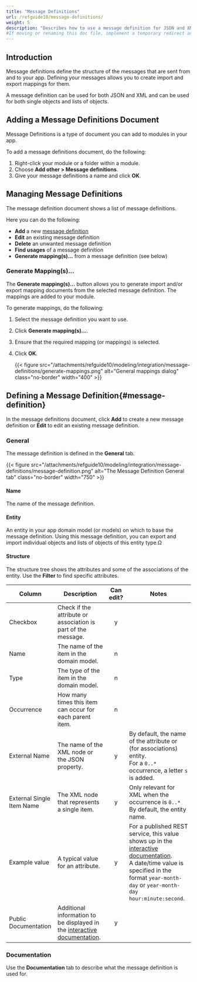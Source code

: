 ```yaml
---
title: "Message Definitions"
url: /refguide10/message-definitions/
weight: 5
description: "Describes how to use a message definition for JSON and XML to use on both single objects and lists of objects."
#If moving or renaming this doc file, implement a temporary redirect and let the respective team know they should update the URL in the product. See Mapping to Products for more details.
---
```


## Introduction

Message definitions define the structure of the messages that are sent from and to your app. Defining your messages allows you to create import and export mappings for them.

A message definition can be used for both JSON and XML and can be used for both single objects and lists of objects.

## Adding a Message Definitions Document

Message Definitions is a type of document you can add to modules in your app.

To add a message definitions document, do the following:

1. Right-click your module or a folder within a module.
2. Choose **Add other > Message definitions**.
3. Give your message definitions a name and click **OK**.

## Managing Message Definitions

The message definition document shows a list of message definitions.

Here you can do the following:

* **Add** a new [message definition](#message-definition)
* **Edit** an existing message definition
* **Delete** an unwanted message definition
* **Find usages** of a message definition
* **Generate mapping(s)…** from a message definition (see below)

### Generate Mapping(s)…

The **Generate mapping(s)…** button allows you to generate import and/or export mapping documents from the selected message definition. The mappings are added to your module.

To generate mappings, do the following:

1. Select the message definition you want to use.
2. Click **Generate mapping(s)…**.
3. Ensure that the required mapping (or mappings) is selected.
4. Click **OK**.

    {{< figure src="/attachments/refguide10/modeling/integration/message-definitions/generate-mappings.png" alt="General mappings dialog" class="no-border" width="400" >}}

## Defining a Message Definition{#message-definition}

In the message definitions document, click **Add** to create a new message definition or **Edit** to edit an existing message definition.

### General

The message definition is defined in the **General** tab.

{{< figure src="/attachments/refguide10/modeling/integration/message-definitions/message-definition.png" alt="The Message Definition General tab" class="no-border" width="750" >}}

#### Name

The name of the message definition.

#### Entity

An entity in your app domain model (or models) on which to base the message definition. Using this message definition, you can export and import individual objects and lists of objects of this entity type.Ω

#### Structure

The structure tree shows the attributes and some of the associations of the entity. Use the **Filter** to find specific attributes.

| Column | Description | Can edit? | Notes |
| --- | --- | :---: | --- |
| Checkbox | Check if the attribute or association is part of the message. | y | |
| Name | The name of the item in the domain model. | n | |
| Type | The type of the item in the domain model. | n | |
| Occurrence | How many times this item can occur for each parent item. | n | |
| External Name | The name of the XML node or the JSON property. | y | By default, the name of the attribute or (for associations) entity.<br />For a `0..*` occurrence, a letter `s` is added. |
| External Single Item Name | The XML node that represents a single item. | y | Only relevant for XML when the occurrence is `0..*`<br /> By default, the entity name. |
| Example value | A typical value for an attribute. | y | For a published REST service, this value shows up in the [interactive documentation](/refguide10/published-rest-services/#interactive-documentation).<br />A date/time value is specified in the format `year-month-day` or `year-month-day hour:minute:second`. |
| Public Documentation | Additional information to be displayed in the [interactive documentation](/refguide10/published-rest-services/#interactive-documentation). | y | |

### Documentation

Use the **Documentation** tab to describe what the message definition is used for.

